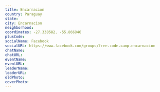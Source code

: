```yaml
---
title: Encarnacion
country: Paraguay
state: 
city: Encarnacion
neighborhood: 
coordinates: -27.338582, -55.866846
plusCode:
socialName: Facebook
socialURL: https://www.facebook.com/groups/free.code.camp.encarnacion
chatName:
chatURL:
eventName:
eventURL:
leaderName:
leaderURL:
oldPhoto: 
coverPhoto:
---
```

